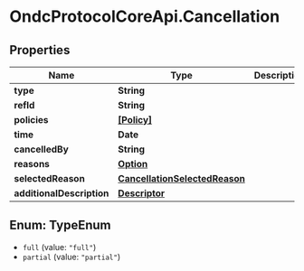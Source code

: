 # OndcProtocolCoreApi.Cancellation

## Properties
Name | Type | Description | Notes
------------ | ------------- | ------------- | -------------
**type** | **String** |  | [optional] 
**refId** | **String** |  | [optional] 
**policies** | [**[Policy]**](Policy.md) |  | [optional] 
**time** | **Date** |  | [optional] 
**cancelledBy** | **String** |  | [optional] 
**reasons** | [**Option**](Option.md) |  | [optional] 
**selectedReason** | [**CancellationSelectedReason**](CancellationSelectedReason.md) |  | [optional] 
**additionalDescription** | [**Descriptor**](Descriptor.md) |  | [optional] 

<a name="TypeEnum"></a>
## Enum: TypeEnum

* `full` (value: `"full"`)
* `partial` (value: `"partial"`)

